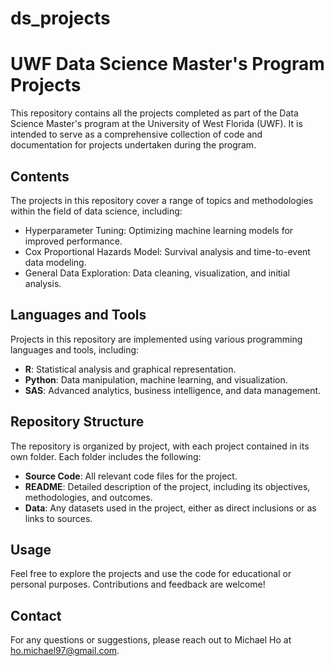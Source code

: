 # ds_projects

# UWF Data Science Master's Program Projects

This repository contains all the projects completed as part of the Data Science Master's program at the University of West Florida (UWF). It is intended to serve as a comprehensive collection of code and documentation for projects undertaken during the program.

## Contents 

The projects in this repository cover a range of topics and methodologies within the field of data science, including:

- Hyperparameter Tuning: Optimizing machine learning models for improved performance.
- Cox Proportional Hazards Model: Survival analysis and time-to-event data modeling.
- General Data Exploration: Data cleaning, visualization, and initial analysis.

## Languages and Tools

Projects in this repository are implemented using various programming languages and tools, including:

- **R**: Statistical analysis and graphical representation.
- **Python**: Data manipulation, machine learning, and visualization.
- **SAS**: Advanced analytics, business intelligence, and data management.

## Repository Structure

The repository is organized by project, with each project contained in its own folder. Each folder includes the following:

- **Source Code**: All relevant code files for the project.
- **README**: Detailed description of the project, including its objectives, methodologies, and outcomes.
- **Data**: Any datasets used in the project, either as direct inclusions or as links to sources.

## Usage 

Feel free to explore the projects and use the code for educational or personal purposes. Contributions and feedback are welcome!

## Contact

For any questions or suggestions, please reach out to Michael Ho at ho.michael97@gmail.com.
